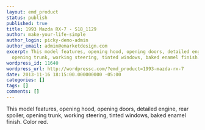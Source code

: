 ```yaml
---
layout: emd_product
status: publish
published: true
title: 1993 Mazda RX-7 - S18_1129
author: make-your-life-simple
author_login: picky-demo-admin
author_email: admin@emarketdesign.com
excerpt: This model features, opening hood, opening doors, detailed engine, rear spoiler,
  opening trunk, working steering, tinted windows, baked enamel finish. Color red.
wordpress_id: 11640
wordpress_url: http://wordpressc.com/?emd_product=1993-mazda-rx-7
date: 2013-11-16 18:15:00.000000000 -05:00
categories: []
tags: []
comments: []
---
```

This model features, opening hood, opening doors, detailed engine, rear spoiler, opening trunk, working steering, tinted windows, baked enamel finish. Color red.
